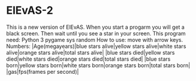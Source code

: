 # ElEvAS-2
This is a new version of ElEvAS.
When you start a progarm you will get a black screen. Then wait until you see a star in your screen.
This program need:
  Python 3
  pygame
  sys
  random
How to use:
  move with arrow keys.
Numbers:
|Age(megayears)|blue stars alive|yellow stars alive|white stars alive|orange stars alive|total stars alive|
|blue stars died|yellow stars died|white stars died|orange stars died|total stars died|
|blue stars born|yellow stars born|white stars born|orange stars born|total stars born|
|gas|fps(frames per second)|
